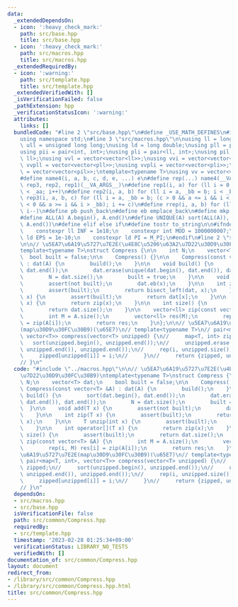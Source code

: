 ```yaml
---
data:
  _extendedDependsOn:
  - icon: ':heavy_check_mark:'
    path: src/base.hpp
    title: src/base.hpp
  - icon: ':heavy_check_mark:'
    path: src/macros.hpp
    title: src/macros.hpp
  _extendedRequiredBy:
  - icon: ':warning:'
    path: src/template.hpp
    title: src/template.hpp
  _extendedVerifiedWith: []
  _isVerificationFailed: false
  _pathExtension: hpp
  _verificationStatusIcon: ':warning:'
  attributes:
    links: []
  bundledCode: "#line 2 \"src/base.hpp\"\n#define _USE_MATH_DEFINES\n#include <bits/stdc++.h>\n\
    using namespace std;\n#line 3 \"src/macros.hpp\"\n\nusing ll = long long;\nusing\
    \ ull = unsigned long long;\nusing ld = long double;\nusing pll = pair<ll, ll>;\n\
    using pii = pair<int, int>;\nusing pli = pair<ll, int>;\nusing pil = pair<int,\
    \ ll>;\nusing vvl = vector<vector<ll>>;\nusing vvi = vector<vector<int>>;\nusing\
    \ vvpll = vector<vector<pll>>;\nusing vvpli = vector<vector<pli>>;\nusing vvpil\
    \ = vector<vector<pil>>;\ntemplate<typename T>\nusing vv = vector<vector<T>>;\n\
    #define name4(i, a, b, c, d, e, ...) e\n#define rep(...) name4(__VA_ARGS__, rep4,\
    \ rep3, rep2, rep1)(__VA_ARGS__)\n#define rep1(i, a) for (ll i = 0, _aa = a; i\
    \ < _aa; i++)\n#define rep2(i, a, b) for (ll i = a, _bb = b; i < _bb; i++)\n#define\
    \ rep3(i, a, b, c) for (ll i = a, _bb = b; (c > 0 && a <= i && i < _bb) or (c\
    \ < 0 && a >= i && i > _bb); i += c)\n#define rrep(i, a, b) for (ll i=(a); i>(b);\
    \ i--)\n#define pb push_back\n#define eb emplace_back\n#define mkp make_pair\n\
    #define ALL(A) A.begin(), A.end()\n#define UNIQUE(A) sort(ALL(A)), A.erase(unique(ALL(A)),\
    \ A.end())\n#define elif else if\n#define tostr to_string\n\n#ifndef CONSTANTS\n\
    \    constexpr ll INF = 1e18;\n    constexpr int MOD = 1000000007;\n    constexpr\
    \ ld EPS = 1e-10;\n    constexpr ld PI = M_PI;\n#endif\n#line 2 \"src/common/Compress.hpp\"\
    \n\n// \u5EA7\u6A19\u5727\u7E2E(\u4E8C\u5206\u63A2\u7D22\u30D9\u30FC\u30B9)\n\
    template<typename T>\nstruct Compress {\n\n    int N;\n    vector<T> dat;\n  \
    \  bool built = false;\n\n    Compress() {}\n\n    Compress(const vector<T> &A)\
    \ : dat(A) {\n        build();\n    }\n\n    void build() {\n        sort(dat.begin(),\
    \ dat.end());\n        dat.erase(unique(dat.begin(), dat.end()), dat.end());\n\
    \        N = dat.size();\n        built = true;\n    }\n\n    void add(T x) {\n\
    \        assert(not built);\n        dat.eb(x);\n    }\n\n    int zip(T x) {\n\
    \        assert(built);\n        return bisect_left(dat, x);\n    }\n\n    T unzip(int\
    \ x) {\n        assert(built);\n        return dat[x];\n    }\n\n    int operator[](T\
    \ x) {\n        return zip(x);\n    }\n\n    int size() {\n        assert(built);\n\
    \        return dat.size();\n    }\n\n    vector<ll> zip(const vector<T> &A) {\n\
    \        int M = A.size();\n        vector<ll> res(M);\n        rep(i, M) res[i]\
    \ = zip(A[i]);\n        return res;\n    }\n};\n\n// \u5EA7\u6A19\u5727\u7E2E\
    (map\u30D9\u30FC\u30B9)(\u65E7)\n// template<typename T>\n// pair<map<T, int>,\
    \ vector<T>> compress(vector<T> unzipped) {\n//     map<T, int> zipped;\n//  \
    \   sort(unzipped.begin(), unzipped.end());\n//     unzipped.erase(unique(unzipped.begin(),\
    \ unzipped.end()), unzipped.end());\n//     rep(i, unzipped.size()) {\n//    \
    \     zipped[unzipped[i]] = i;\n//     }\n//     return {zipped, unzipped};\n\
    // }\n"
  code: "#include \"../macros.hpp\"\n\n// \u5EA7\u6A19\u5727\u7E2E(\u4E8C\u5206\u63A2\
    \u7D22\u30D9\u30FC\u30B9)\ntemplate<typename T>\nstruct Compress {\n\n    int\
    \ N;\n    vector<T> dat;\n    bool built = false;\n\n    Compress() {}\n\n   \
    \ Compress(const vector<T> &A) : dat(A) {\n        build();\n    }\n\n    void\
    \ build() {\n        sort(dat.begin(), dat.end());\n        dat.erase(unique(dat.begin(),\
    \ dat.end()), dat.end());\n        N = dat.size();\n        built = true;\n  \
    \  }\n\n    void add(T x) {\n        assert(not built);\n        dat.eb(x);\n\
    \    }\n\n    int zip(T x) {\n        assert(built);\n        return bisect_left(dat,\
    \ x);\n    }\n\n    T unzip(int x) {\n        assert(built);\n        return dat[x];\n\
    \    }\n\n    int operator[](T x) {\n        return zip(x);\n    }\n\n    int\
    \ size() {\n        assert(built);\n        return dat.size();\n    }\n\n    vector<ll>\
    \ zip(const vector<T> &A) {\n        int M = A.size();\n        vector<ll> res(M);\n\
    \        rep(i, M) res[i] = zip(A[i]);\n        return res;\n    }\n};\n\n// \u5EA7\
    \u6A19\u5727\u7E2E(map\u30D9\u30FC\u30B9)(\u65E7)\n// template<typename T>\n//\
    \ pair<map<T, int>, vector<T>> compress(vector<T> unzipped) {\n//     map<T, int>\
    \ zipped;\n//     sort(unzipped.begin(), unzipped.end());\n//     unzipped.erase(unique(unzipped.begin(),\
    \ unzipped.end()), unzipped.end());\n//     rep(i, unzipped.size()) {\n//    \
    \     zipped[unzipped[i]] = i;\n//     }\n//     return {zipped, unzipped};\n\
    // }\n"
  dependsOn:
  - src/macros.hpp
  - src/base.hpp
  isVerificationFile: false
  path: src/common/Compress.hpp
  requiredBy:
  - src/template.hpp
  timestamp: '2023-02-28 01:25:34+09:00'
  verificationStatus: LIBRARY_NO_TESTS
  verifiedWith: []
documentation_of: src/common/Compress.hpp
layout: document
redirect_from:
- /library/src/common/Compress.hpp
- /library/src/common/Compress.hpp.html
title: src/common/Compress.hpp
---
```

